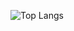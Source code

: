 ![Top Langs](https://github-readme-stats.vercel.app/api/top-langs/?username=EduardoPFontenele&hide_progress=true&theme=github_dark)
